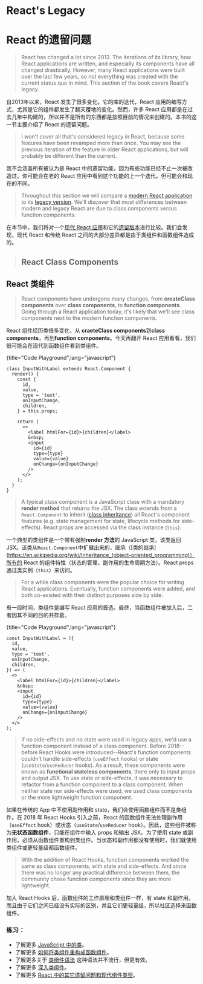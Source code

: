# React's Legacy
# React 的遗留问题

> React has changed a lot since 2013. The iterations of its library, how React applications are written, and especially its components have all changed drastically. However, many React applications were built over the last few years, so not everything was created with the current status quo in mind. This section of the book covers React's legacy.

自2013年以来，React 发生了很多变化。它的库的迭代，React 应用的编写方式，尤其是它的组件都发生了翻天覆地的变化。然而，许多 React 应用都是在过去几年中构建的，所以并不是所有的东西都是按照目前的情况来创建的。本书的这一节主要介绍了 React 的遗留问题。

> I won't cover all that's considered legacy in React, because some features have been revamped more than once. You may see the previous iteration of the feature in older React applications, but will probably be different than the current.

我不会涵盖所有被认为是 React 中的遗留功能，因为有些功能已经不止一次被改造过。你可能会在老的 React 应用中看到这个功能的上一个迭代，但可能会和现在的不同。

> Throughout this section we will compare a [modern React application](https://codesandbox.io/s/github/the-road-to-learn-react/hacker-stories/tree/hs/react-modern-final) to its [legacy version](https://codesandbox.io/s/github/the-road-to-learn-react/hacker-stories/tree/hs/react-legacy). We'll discover that most differences between modern and legacy React are due to class components versus function components.

在本节中，我们将对一个[现代 React 应用](https://codesandbox.io/s/github/the-road-to-learn-react/hacker-stories/tree/hs/react-modern-final)和它的[遗留版本](https://codesandbox.io/s/github/the-road-to-learn-react/hacker-stories/tree/hs/react-legacy)进行比较。我们会发现，现代 React 和传统 React 之间的大部分差异都是由于类组件和函数组件造成的。

> ## React Class Components
## React 类组件

> React components have undergone many changes, from **createClass components** over **class components**, to **function components**. Going through a React application today, it's likely that we'll see class components next to the modern function components.

React 组件经历类很多变化，从 **craeteClass components**到**class components**，再到**function components**。今天再翻开 React 应用看看，我们很可能会在现代到函数组件看到类组件。

{title="Code Playground",lang="javascript"}
~~~~~~~
class InputWithLabel extends React.Component {
  render() {
    const {
      id,
      value,
      type = 'text',
      onInputChange,
      children,
    } = this.props;

    return (
      <>
        <label htmlFor={id}>{children}</label>
        &nbsp;
        <input
          id={id}
          type={type}
          value={value}
          onChange={onInputChange}
        />
      </>
    );
  }
}
~~~~~~~

> A typical class component is a JavaScript class with a mandatory **render method** that returns the JSX. The class extends from a `React.Component` to inherit ([class inheritance](https://en.wikipedia.org/wiki/Inheritance_(object-oriented_programming))) all React's component features (e.g. state management for state, lifecycle methods for side-effects). React props are accessed via the class instance (`this`).

一个典型的类组件是一个带有强制**render 方法**的 JavaScript 类，该类返回 JSX。该类从`React.Component`中扩展出来的，继承（[类的继承](https://en.wikipedia.org/wiki/Inheritance_(object-oriented_programming)）所有的 React 的组件特性（状态的管理，副作用的生命周期方法）。React props 通过类实例（`this`）来访问。

> For a while class components were the popular choice for writing React applications. Eventually, function components were added, and both co-existed with their distinct purposes side by side:

有一段时间，类组件是编写 React 应用的首选。最终，当函数组件被加入后，二者因其不同的目的共存着。

{title="Code Playground",lang="javascript"}
~~~~~~~
const InputWithLabel = ({
  id,
  value,
  type = 'text',
  onInputChange,
  children,
}) => (
  <>
    <label htmlFor={id}>{children}</label>
    &nbsp;
    <input
      id={id}
      type={type}
      value={value}
      onChange={onInputChange}
    />
  </>
);
~~~~~~~

> If no side-effects and no state were used in legacy apps, we'd use a function component instead of a class component. Before 2018--before React Hooks were introduced--React's function components couldn't handle side-effects (`useEffect` hooks) or state (`useState`/`useReducer` hooks). As a result, these components were known as **functional stateless components**,  there only to input props and output JSX. To use state or side-effects, it was necessary to refactor from a function component to a class component. When neither state nor side-effects were used, we used class components or the more lightweight function component.

如果在传统的 App 中不使用副作用和 state，我们会使用函数组件而不是类组件。在 2018 年 React Hooks 引入之前，React 的函数组件无法处理副作用（`useEffect` hook）或状态（`useState`/`useReducer` hook）。因此，这些组件被称为**无状态函数组件**，只能在组件中输入 props 和输出 JSX。为了使用 state 或副作用，必须从函数组件重构到类组件。当状态和副作用都没有使用时，我们就使用类组件或更轻量级都函数组件。

> With the addition of React Hooks, function components worked the same as class components, with state and side-effects. And since there was no longer any practical difference between them, the community chose function components since they are more lightweight.

加入 React Hooks 后，函数组件的工作原理和类组件一样，有 state 和副作用。而且由于它们之间已经没有实际的区别，并且它们更轻量级，所以社区选择来函数组件。

### 练习：

* 了解更多 [JavaScript 中的类](https://developer.mozilla.org/en-US/docs/Web/JavaScript/Reference/Classes)。
* 了解更多 [如何将类组件重构成函数组件](https://www.robinwieruch.de/react-hooks-migration)。
* 了解更多关于 [类组件语法](https://github.com/the-road-to-learn-react/react-alternative-class-component-syntax) 这种语法并不流行，但更有效。
* 了解更多 [深入类组件](https://reactjs.org/docs/react-component.html)。
* 了解更多 [React 中的其它遗留问题和现代组件类型](https://www.robinwieruch.de/react-component-types)。
